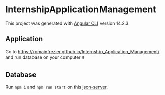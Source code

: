 # InternshipApplicationManagement

This project was generated with [Angular CLI](https://github.com/angular/angular-cli) version 14.2.3.

## Application

Go to https://romainfrezier.github.io/Internship_Application_Management/ and run database on your computer ⬇️

## Database

Run `npm i` and `npm run start` on this [json-server](https://github.com/romainfrezier/Internship_Application_Management_db).

